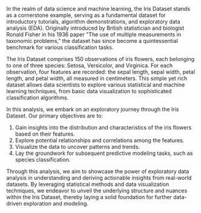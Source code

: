 
In the realm of data science and machine learning, the Iris Dataset stands as a cornerstone example, serving as a fundamental dataset for introductory tutorials, algorithm demonstrations, and exploratory data analysis (EDA). Originally introduced by British statistician and biologist Ronald Fisher in his 1936 paper "The use of multiple measurements in taxonomic problems," the dataset has since become a quintessential benchmark for various classification tasks.

The Iris Dataset comprises 150 observations of iris flowers, each belonging to one of three species: Setosa, Versicolor, and Virginica. For each observation, four features are recorded: the sepal length, sepal width, petal length, and petal width, all measured in centimeters. This simple yet rich dataset allows data scientists to explore various statistical and machine learning techniques, from basic data visualization to sophisticated classification algorithms.

In this analysis, we embark on an exploratory journey through the Iris Dataset. Our primary objectives are to:

1. Gain insights into the distribution and characteristics of the iris flowers based on their features.
2. Explore potential relationships and correlations among the features.
3. Visualize the data to uncover patterns and trends.
4. Lay the groundwork for subsequent predictive modeling tasks, such as species classification.

Through this analysis, we aim to showcase the power of exploratory data analysis in understanding and deriving actionable insights from real-world datasets. By leveraging statistical methods and data visualization techniques, we endeavor to unveil the underlying structure and nuances within the Iris Dataset, thereby laying a solid foundation for further data-driven exploration and modeling.
